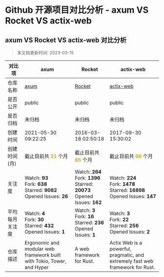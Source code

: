 # Github 开源项目对比分析 - axum VS Rocket VS actix-web

    
## axum VS Rocket VS actix-web 对比分析
> 本文档更新时间: 2023-03-15



| **对比项** | **axum** | **Rocket** | **actix-web** |
| --- | --- | --- | --- |
| 仓库名称 | [axum](https://github.com/tokio-rs/axum) | [Rocket](https://github.com/SergioBenitez/Rocket) | [actix-web](https://github.com/actix/actix-web) |
| 是否公开 | public | public | public |
| 是否归档 | 未归档 | 未归档 | 未归档 |
| 创建时间 | 2021-05-30 09:22:25 | 2016-03-18 02:50:18 | 2017-09-30 15:30:02 |
| 创建时间(月) | 截止目前共 <font color="#DAA520">**21**</font> 个月 | 截止目前共 <font color="#DAA520">**85**</font> 个月 | 截止目前共 <font color="#DAA520">**66**</font> 个月 |
| 关注度 | Watch: **93**<br>  Fork: **638**<br>  Starred: **9082**<br>  Opened Issues: **26** | Watch: **264**<br>  Fork: **1396**<br>  Starred: **20073**<br>  Opened Issues: **162** | Watch: **224**<br>  Fork: **1478**<br>  Starred: **16898**<br>  Opened Issues: **147** |
| 平均每月关注度 | Watch: **4**<br>  Fork: **30**<br>  Starred: **432**<br>  Opened Issues: **1** | Watch: **3**<br>  Fork: **16**<br>  Starred: **236**<br>  Opened Issues: **1** | Watch: **3**<br>  Fork: **22**<br>  Starred: **256**<br>  Opened Issues: **2** |
| 仓库描述 | Ergonomic and modular web framework built with Tokio, Tower, and Hyper | A web framework for Rust. | Actix Web is a powerful, pragmatic, and extremely fast web framework for Rust. |

